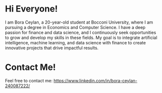 # Hi Everyone!
I am Bora Ceylan, a 20-year-old student at Bocconi University, where I am pursuing a degree in Economics and Computer Science. I have a deep passion for finance and data science, and I continuously seek opportunities to grow and develop my skills in these fields. My goal is to integrate artificial intelligence, machine learning, and data science with finance to create innovative projects that drive impactful results.

# Contact Me!
Feel free to contact me: https://www.linkedin.com/in/bora-ceylan-240087222/







<!---
boraceylan16/boraceylan16 is a ✨ special ✨ repository because its `README.md` (this file) appears on your GitHub profile.
You can click the Preview link to take a look at your changes.
--->
